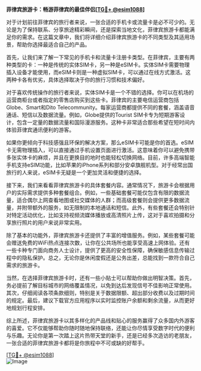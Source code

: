 **菲律宾旅游卡：畅游菲律宾的最佳伴侣[[TG💪+ @esim1088](https://t.me/s/esim1088)]**

对于计划前往菲律宾的旅行者来说，一张合适的手机卡或流量卡是必不可少的。无论是为了保持联系、分享旅途精彩瞬间，还是探索当地文化，菲律宾旅游卡都能满足你的需求。在这篇文章中，我们将详细介绍菲律宾旅游卡的不同类型及其适用场景，帮助你选择最适合自己的产品。

首先，让我们来了解一下常见的手机卡和流量卡注册卡类型。在菲律宾，主要有两种类型的卡：一种是传统的实体SIM卡，另一种是eSIM卡。实体SIM卡需要物理插入设备才能使用，而eSIM卡则是一种虚拟SIM卡，可以通过在线方式激活。这两种卡各有优劣，具体选择取决于你的旅行习惯和技术偏好。

对于喜欢传统操作的旅行者来说，实体SIM卡是一个不错的选择。你可以在机场的运营商柜台或者指定的零售店购买到这些卡。菲律宾的主要电信运营商包括Globe、Smart和Dito Telecommunity。每家运营商都提供不同的套餐，涵盖语音通话、短信以及数据流量。例如，Globe提供的Tourist SIM卡专为短期游客设计，包含一定量的数据流量和国际漫游服务。这种卡非常适合那些希望在短时间内体验菲律宾通讯便利的游客。

如果你更倾向于科技感强且环保的解决方案，那么eSIM卡可能是你的首选。eSIM卡无需物理插入，可以直接通过手机设置页面进行激活。这意味着你可以避免携带多张实体卡的麻烦，并且在更换目的地时也能轻松切换网络。目前，许多高端智能手机支持eSIM功能，比如苹果的iPhone系列和部分安卓旗舰机型。对于经常出国旅行的人来说，eSIM卡无疑是一个更加灵活和便捷的选择。

接下来，我们来看看菲律宾旅游卡的具体套餐内容。通常情况下，旅游卡会根据用户的实际需求提供多种套餐组合。例如，一些基础套餐可能仅包含有限的数据流量，适合偶尔上网查看地图或社交媒体的人群；而高级套餐则会提供更多数据流量，并附带额外的服务，如无限制的本地通话和短信。此外，有些套餐还会特别针对特定活动优化，比如支持视频流媒体播放或高清照片上传，这对于喜欢拍摄和分享旅行照片的用户来说非常实用。

除了基本的功能外，菲律宾旅游卡还提供了丰富的增值服务。例如，某些套餐可能会赠送免费的WiFi热点连接次数，让你在公共场所也能享受高速上网体验。还有一些卡种专门面向商务人士设计，提供了更高的安全性保障，确保敏感信息传输过程中的隐私保护。总之，无论你是休闲度假还是公务出差，总能找到一款符合自己需求的旅游卡。

当然，在选择菲律宾旅游卡时，还有一些小贴士可以帮助你做出明智决策。首先，务必提前了解目标城市的网络覆盖情况，以免到达后发现信号不佳影响正常使用。其次，仔细阅读各项条款细则，特别是关于数据限额、超出部分收费以及过期时间的规定。最后，建议下载官方应用程序以实时监控账户余额和剩余流量，从而更好地规划行程安排。

综上所述，菲律宾旅游卡以其多样化的产品线和贴心的服务赢得了众多国内外游客的喜爱。它不仅能够帮助你随时随地保持联络，还能让你尽情享受数字时代的便利与乐趣。无论你是第一次踏上这片热带天堂的新手，还是已经多次造访的老朋友，一张合适的菲律宾旅游卡都将是你旅程中不可或缺的好帮手。

[[TG💪+ @esim1088](https://t.me/s/esim1088)]  
![Image](https://i.postimg.cc/4NQfJmqS/Snipaste-2025-05-13-00-14-12.png)